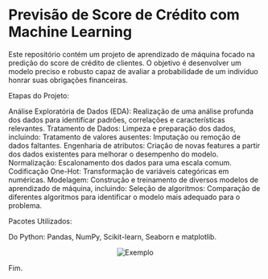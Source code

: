 # Previsão de Score de Crédito com Machine Learning

Este repositório contém um projeto de aprendizado de máquina focado na predição do score de crédito de clientes. O objetivo é desenvolver um modelo preciso e robusto capaz de avaliar a probabilidade de um indivíduo honrar suas obrigações financeiras.

Etapas do Projeto:

Análise Exploratória de Dados (EDA): Realização de uma análise profunda dos dados para identificar padrões, correlações e características relevantes.
Tratamento de Dados: Limpeza e preparação dos dados, incluindo:
Tratamento de valores ausentes: Imputação ou remoção de dados faltantes.
Engenharia de atributos: Criação de novas features a partir dos dados existentes para melhorar o desempenho do modelo.
Normalização: Escalonamento dos dados para uma escala comum.
Codificação One-Hot: Transformação de variáveis categóricas em numéricas.
Modelagem: Construção e treinamento de diversos modelos de aprendizado de máquina, incluindo:
Seleção de algoritmos: Comparação de diferentes algoritmos para identificar o modelo mais adequado para o problema.

Pacotes Utilizados:

Do Python: Pandas, NumPy, Scikit-learn, Seaborn e matplotlib.

<div align="center">
  <img src="https://github.com/CamilaDeAlm/Score-Credit/blob/main/folder/Captura%20de%20tela%202024-08-27%20173541.png" alt="Exemplo" width="largura" height="altura">
</div>

Fim.
